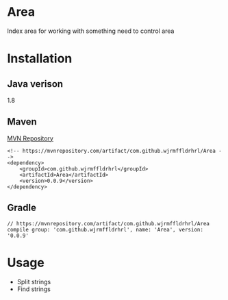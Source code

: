 # Area
Index area for working with something need to control area

# Installation
## Java verison
1.8

## Maven
[MVN Repository](https://mvnrepository.com/artifact/com.github.wjrmffldrhrl/Area/0.0.9)
```
<!-- https://mvnrepository.com/artifact/com.github.wjrmffldrhrl/Area -->
<dependency>
    <groupId>com.github.wjrmffldrhrl</groupId>
    <artifactId>Area</artifactId>
    <version>0.0.9</version>
</dependency>

```

## Gradle
```
// https://mvnrepository.com/artifact/com.github.wjrmffldrhrl/Area
compile group: 'com.github.wjrmffldrhrl', name: 'Area', version: '0.0.9'

```

# Usage
- Split strings
- Find strings
